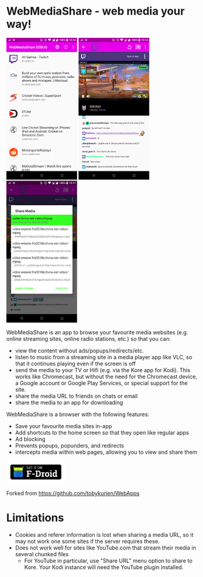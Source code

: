 WebMediaShare - web media your way!
=============

![Main screen](images/wms1.png) ![Viewing media](images/wms2.png) ![Sharing media](images/wms3.png)


WebMediaShare is an app to browse your favourite media websites (e.g. online streaming sites, online radio stations, etc.)  so that you can:

  - view the content without ads/popups/redirects/etc. 
  - listen to music from a streaming site in a media player app like VLC, so that it continues playing even if the screen is off
  - send the media to your TV or Hifi (e.g. via the Kore app for Kodi). This works like Chromecast, but without the need for the Chromecast device, a Google account or Google Play Services, or special support for the site.
  - share the media URL to friends on chats or email
  - share the media to an app for downloading

WebMediaShare is a browser with the following features:

  - Save your favourite media sites in-app
  - Add shortcuts to the home screen so that they open like regular apps
  - Ad blocking
  - Prevents popups, popunders, and redirects
  - intercepts media within web pages, allowing you to view and share them

<a href="https://f-droid.org/en/packages/com.tobykurien.webmediashare/" target="_blank">
  <img src="images/fdroid.png" height="60"/>
</a>

Forked from https://github.com/tobykurien/WebApps

Limitations
===========

- Cookies and referer information is lost when sharing a media URL, so it may not work one some sites if the server requires these.
- Does not work well for sites like YouTube.com that stream their media in several chunked files
  - For YouTube in particular, use "Share URL" menu option to share to Kore. Your Kodi instance will need the YouTube plugin installed.
